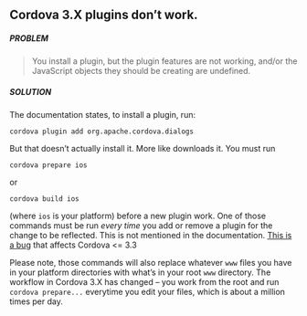 ## Cordova 3.X plugins don’t work.

##### PROBLEM

>You install a plugin, but the plugin features are not working, and/or the JavaScript objects they should be creating are undefined.

##### SOLUTION

The documentation states, to install a plugin, run:

    cordova plugin add org.apache.cordova.dialogs
    
But that doesn’t actually install it. More like downloads it. You must run

    cordova prepare ios
   
or

    cordova build ios
    
(where `ios` is your platform) before a new plugin work. One of those commands must be run _every time_ you add or remove a plugin for the change to be reflected. This is not mentioned in the documentation. [This is a bug](https://issues.apache.org/jira/browse/CB-5647) that affects Cordova <= 3.3

Please note, those commands will also replace whatever `www` files you have in your platform directories with what’s in your root `www` directory. The workflow in Cordova 3.X has changed – you work from the root and run `cordova prepare...` everytime you edit your files, which is about a million times per day.
